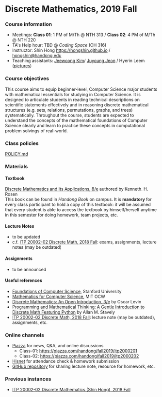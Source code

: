 # Discrete Mathematics, 2019 Fall #

### Course information ###
* Meetings: **Class 01**: 1 PM of M/Th @ NTH 313 / **Class 02**: 4 PM of M/Th @ NTH 220
* TA's Help hour: TBD @ *Coding Space* (OH 316)
* Instructor: Shin Hong https://hongshin.github.io / hongshin@handong.edu
* Teaching assistants: [Jeewoong Kim](jeewoong@handong.edu)/ [Juyoung Jeon](juyoungjeon@handong.edu) / Hyerin Leem ([pictures](https://arise.handong.edu))

### Course objectives ###
This course aims to equip beginner-level, Computer Science major students with mathematical essentials for studying in Computer Science.
It is designed to articulate students in reading technical descriptions on scientific statements effectively and
in reasoning discrete mathematical structures (e.g. sets, relations, permutations, graphs, and trees) systematically.
Throughout the course, students are expected to understand the concepts of the mathematical foundations of Computer Science clearly and 
learn to practice these concepts in computational problem solvings of real-world.

### Class policies ###
[POLICY.md](POLICY.md)

### Materials ###
#### Textbook ####
[Discrete Mathematics and Its Applications, 8/e](http://www.firstbook.kr/bbs/board.php?bo_table=books&wr_id=289) authored by Kenneth. H. Rosen  
This book can be found in *Handong Book* on campus. It is **mandatory** for every class participant to hold a copy of this textbook: it will be assumed that every student is able to access the textbook by himself/herself anytime in this semester for doing homework, team projects, etc.

#### Lecture Notes  ####
* to be updated
* c.f. [ITP 20002-02 Discrete Math, 2018 Fall](https://github.com/hongshin/DiscreteMath/tree/18fall): exams, assignments, lecture notes (may be outdated)

#### Assignments ####
* to be announced

#### Useful references

- [Foundations of Computer Science](http://infolab.stanford.edu/~ullman/focs.html), Stanford University
- [Mathematics for Computer Science](https://ocw.mit.edu/courses/electrical-engineering-and-computer-science/6-042j-mathematics-for-computer-science-spring-2015/), MIT OCW
- [Discrete Mathematics: An Open Introduction, 3/e](http://discrete.openmathbooks.org/dmoi3.html) by Oscar Levin
- [Programming and Mathematical Thinking: A Gentle Introduction to Discrete Math Featuring Python](http://webpages.math.luc.edu/~lauve/courses/215-fa2016/Stavely_python_ebook.pdf) by Allan M. Stavely  
- [ITP 20002-02 Discrete Math, 2018 Fall](https://github.com/hongshin/DiscreteMath/tree/18fall): lecture note (may be outdated), assignments, etc.

### Online channels ###

- [Piazza](https://piazza.com) for news, Q&A, and online discussions
  - Class-01:  https://piazza.com/handong/fall2019/itp2000201
  - Class-02:  https://piazza.com/handong/fall2019/itp2000202
- [Hisnet](http://hisnet.handong.edu) for attendance check & homework submission
- [GitHub repository](https://github.com/hongshin/DiscreteMath) for sharing lecture note, resource for homework, etc.

### Previous instances ### 

* [ITP 20002-02 Discrete Mathematics (Shin Hong), 2018 Fall](https://github.com/hongshin/DiscreteMath/tree/18fall)
